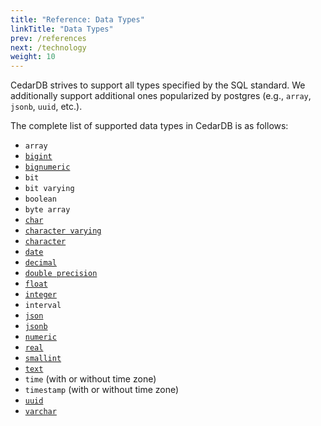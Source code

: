 ```yaml
---
title: "Reference: Data Types"
linkTitle: "Data Types"
prev: /references
next: /technology
weight: 10
---
```


CedarDB strives to support all types specified by the SQL standard.
We additionally support additional ones popularized by postgres (e.g., `array`, `jsonb`, `uuid`, etc.).

The complete list of supported data types in CedarDB is as follows:

* `array`
* [`bigint`](integer)
* [`bignumeric`](numeric)
* `bit`
* `bit varying`
* `boolean`
* `byte array`
* [`char`](text)
* [`character varying`](text)
* [`character`](text)
* [`date`](date)
* [`decimal`](numeric)
* [`double precision`](double)
* [`float`](double)
* [`integer`](integer)
* `interval`
* [`json`](json)
* [`jsonb`](json)
* [`numeric`](numeric)
* [`real`](double)
* [`smallint`](integer)
* [`text`](text)
* `time` (with or without time zone)
* `timestamp` (with or without time zone)
* [`uuid`](uuid)
* [`varchar`](text)

